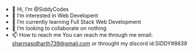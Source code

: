 - 👋 Hi, I’m @SiddyCodes
- 👀 I’m interested in Web Developent
- 🌱 I’m currently learning Full Stack Web Development
- 💞️ I’m looking to collaborate on nothing
- 📫 How to reach me You can reach me through me email: sharmasidharth739@gmail.com or throught my discord id:SIDDY#8639 

<!---
SiddyCodes/SiddyCodes is a ✨ special ✨ repository because its `README.md` (this file) appears on your GitHub profile.
You can click the Preview link to take a look at your changes.
--->
